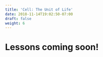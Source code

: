 ```yaml
---
title: 'Cell: The Unit of Life'
date: 2018-11-14T19:02:50-07:00
draft: false
weight: 6
---
```


# Lessons coming soon!

